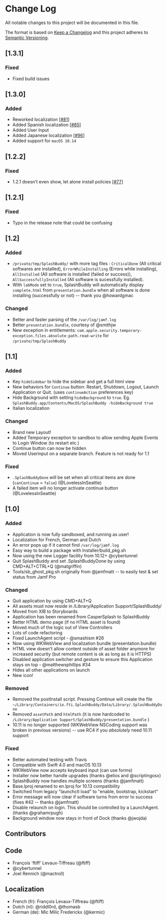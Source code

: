 # Change Log

All notable changes to this project will be documented in this file.

The format is based on [Keep a Changelog](http://keepachangelog.com/)
and this project adheres to [Semantic Versioning](http://semver.org/).

## [1.3.1]

### Fixed

* Fixed build issues

## [1.3.0]

### Added

* Reworked localization [[#81](https://github.com/Shufflepuck/SplashBuddy/issues/81)]
* Added Spanish localization [[#85](https://github.com/Shufflepuck/SplashBuddy/issues/85)]
* Added User Input
* Added Japanese localization [[#96](https://github.com/Shufflepuck/SplashBuddy/issues/96)]
* Added support for `macOS 10.14`

## [1.2.2]

### Fixed

* 1.2.1 doesn't even show, let alone install policies [[#77](https://github.com/Shufflepuck/SplashBuddy/issues/77)]

## [1.2.1]

### Fixed

* Typo in the release note that could be confusing

## [1.2]

### Added

* `/private/tmp/SplashBuddy/` with more tag files : `CriticalDone` (All critical softwares are installed), `ErrorWhileInstalling` (Errors while installing), `AllInstalled` (All software is installed (failed or success)), `AllSuccessfullyInstalled` (All software is sucessfully installed).
* With `labMode` set to `true`, SplashBuddy will automatically display `complete.html` from `presentation.bundle` when all software is done installing (successfully or not) -- thank you @howardgmac

### Changed

* Better and faster parsing of the `/var/log/jamf.log`
* Better `presentation.bundle`, courtesy of @smithjw
* New exception in entitlements: `com.apple.security.temporary-exception.files.absolute-path.read-write` for `/private/tmp/SplashBuddy`

## [1.1]

### Added

* Key `hideSidebar` to hide the sidebar and get a full html view
* New behaviors for `Continue` button: Restart, Shutdown, Logout, Launch Application or Quit. (uses `continueAction` preferences key)
* Hide Background with setting `hideBackground` to `true`. Eg. `SplashBuddy.app/Contents/MacOS/SplashBuddy -hideBackground true`
* Italian localization

### Changed

* Brand new Layout!
* Added Temporary exception to sandbox to allow sending Apple Events to Login Window (to restart etc.)
* Continue button can now be hidden
* Moved Userinput on a separate branch. Feature is not ready for 1.1

### Fixed

* `.SplashBuddyDone` will be set when all critical items are done (`canContinue` = `false`) (@LovelessInSeattle)
* A failed item will no longer activate continue button (@LovelessInSeattle)

## [1.0]

### Added

* Application is now fully sandboxed, and running as user!
* Localization for French, German and Dutch
* An error pops up if it cannot find `/var/log/jamf.log`
* Easy way to build a package with Installer/build_pkg.sh
* Now using the new Logger facility from 10.12+ @cybertunnel
* Quit SplashBuddy and set .SplashBuddyDone by using CMD+ALT+CTRL+Q (@matgriffin)
* Tools/sb_ghost_pkg.sh originally from @jamfmatt -- to easily test & set status from Jamf Pro

### Changed

* Quit application by using CMD+ALT+Q
* All assets must now reside in /Library/Application Support/SplashBuddy/
* Moved from XIB to Storyboards
* Application has been renamed from CasperSplash to SplashBuddy
* Better HTML demo page (if no HTML asset is found)
* Moved much of the logic out of View Controllers
* Lots of code refactoring
* Fixed LaunchAgent script - @smashism #26
* Now using WKWebView and localization bundle (presentation.bundle)
* HTML view doesn't allow content outside of asset folder anymore for increased security (but remote content is ok as long as it is HTTPS)
* Disabled application switcher and gesture to ensure this Application stays on top - @matthewsphillips #34
* Hides all other applications on launch
* New icon!

### Removed

* Removed the postInstall script. Pressing Continue will create the file `~/Library/Containers/io.fti.SplashBuddy/Data/Library/.SplashBuddyDone`
* Removed `assetPath` and `htmlPath` (it is now hardcoded to `/Library/Application Support/SplashBuddy/presentation.bundle` )
* 10.11 is no longer supported (WKWebView NSCoding support was broken in previous versions) -- use RC4 if you *absolutely* need 10.11 support

### Fixed

* Better automated testing with Travis
* Compatible with Swift 4.0 and macOS 10.13
* WKWebView now accepts keyboard input (can use forms)
* Installer now better handle upgrades (thanks @elios and @scriptingosx)
* SplashBuddy now handles multiple screens (thanks @jamfmatt)
* Base.lproj renamed to en.lproj for 10.13 compatibility
* Switched from legacy "launchctl load" to "enable, bootstrap, kickstart"
* Error message will now clear if software turns from error to success (fixes #42 -- thanks @jamfmatt)
* Disable relaunch on login. This should be controlled by a LaunchAgent. (thanks @grahamrpugh)
* Background window now stays in front of Dock (thanks @jwojda)

## Contributors

## Code

* François 'ftiff' Levaux-Tiffreau (@ftiff)
* @cybertunnel
* Joel Rennich (@mactroll)

## Localization

* French (fr): François Levaux-Tiffreau (@ftiff)
* Dutch (nl): @riddl0rd, @thomasb
* German (de): Mic Milic Frederickx (@kermic)
